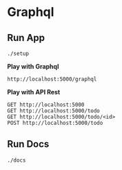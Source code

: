 # Graphql

## Run App
```
./setup
```
**Play with Graphql**
```
http://localhost:5000/graphql
```

**Play with API Rest**
```
GET http://localhost:5000
GET http://localhost:5000/todo
GET http://localhost:5000/todo/<id>
POST http://localhost:5000/todo
```
## Run Docs
```
./docs
```
